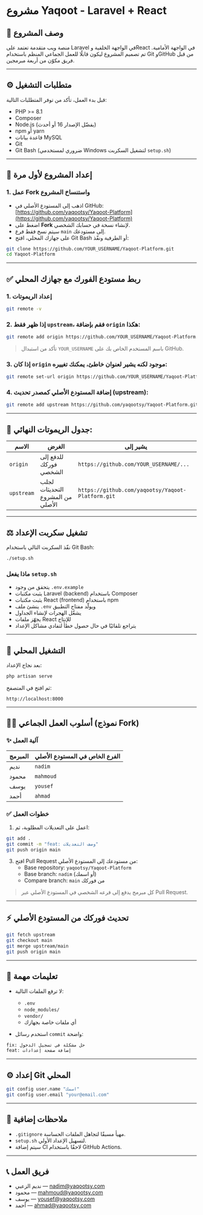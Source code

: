 # مشروع Yaqoot - Laravel + React

## 🦩 وصف المشروع

منصة ويب متقدمة تعتمد على Laravel في الواجهة الخلفية وReact في الواجهة الأمامية. تم تصميم المشروع ليكون قابلًا للعمل الجماعي المنظم باستخدام Git وGitHub من قبل فريق مكوّن من أربعة مبرمجين.

---

## ⚙️ متطلبات التشغيل

قبل بدء العمل، تأكد من توفر المتطلبات التالية:

- PHP >= 8.1
- Composer
- Node.js (يفضّل الإصدار 16 أو أحدث)
- npm أو yarn
- قاعدة بيانات MySQL
- Git
- Git Bash (ضروري لمستخدمي Windows لتشغيل السكربت `setup.sh`)

---

## 🚀 إعداد المشروع لأول مرة

### 1. عمل Fork واستنساخ المشروع

- اذهب إلى المستودع الأصلي في GitHub:\
  [https://github.com/yaqootsy/Yaqoot-Platform](https://github.com/yaqootsy/Yaqoot-Platform)
- اضغط على **Fork** لإنشاء نسخة في حسابك الشخصي.
- سيتم نسخ فقط فرع `main` إلى مستودعك.
- على جهازك المحلي، افتح Git Bash أو الطرفية ونفّذ:

```bash
git clone https://github.com/YOUR_USERNAME/Yaqoot-Platform.git
cd Yaqoot-Platform
```

---

## ✅ ربط مستودع الفورك مع جهازك المحلي

### 1. إعداد الريموتات

```bash
git remote -v
```

### 2. إذا ظهر فقط `upstream`، فقم بإضافة `origin` هكذا:

```bash
git remote add origin https://github.com/YOUR_USERNAME/Yaqoot-Platform.git
```

> تأكد من استبدال `YOUR_USERNAME` باسم المستخدم الخاص بك على GitHub.

### 3. إذا كان `origin` موجود لكنه يشير لعنوان خاطئ، يمكنك تغييره:

```bash
git remote set-url origin https://github.com/YOUR_USERNAME/Yaqoot-Platform.git
```

### 4. إضافة المستودع الأصلي كمصدر تحديث (upstream):

```bash
git remote add upstream https://github.com/yaqootsy/Yaqoot-Platform.git
```

---

## 🔄 جدول الريموتات النهائي:

| الاسم      | الغرض                            | يشير إلى                                          |
| ---------- | -------------------------------- | ------------------------------------------------- |
| `origin`   | للدفع إلى فوركك الشخصي           | `https://github.com/YOUR_USERNAME/...`            |
| `upstream` | لجلب التحديثات من المشروع الأصلي | `https://github.com/yaqootsy/Yaqoot-Platform.git` |

---

## ⚖️ تشغيل سكربت الإعداد

نفّذ السكربت التالي باستخدام Git Bash:

```bash
./setup.sh
```

### ماذا يفعل `setup.sh`

- يتحقق من وجود `.env.example`
- يثبت مكتبات Laravel (backend) باستخدام Composer
- يثبت مكتبات React (frontend) باستخدام npm
- ينشئ ملف `.env` ويولّد مفتاح التطبيق
- يشغّل الهجرات لإنشاء الجداول
- يجهّز ملفات React للإنتاج
- يتراجع تلقائيًا في حال حصول خطأ لتفادي مشاكل الإعداد

---

## 🧪 التشغيل المحلي

بعد نجاح الإعداد:

```bash
php artisan serve
```

ثم افتح في المتصفح:

```
http://localhost:8000
```

---

## 👨‍💻 أسلوب العمل الجماعي (نموذج Fork)

### ✨ آلية العمل

| المبرمج | الفرع الخاص في المستودع الأصلي |
| ------- | ------------------------------ |
| نديم    | `nadim`                        |
| محمود   | `mahmoud`                      |
| يوسف    | `yousef`                       |
| أحمد    | `ahmad`                        |

### ✅ خطوات العمل

1. اعمل على التعديلات المطلوبة، ثم:

```bash
git add .
git commit -m "feat: وصف التعديلات"
git push origin main
```

3. افتح Pull Request من مستودعك إلى المستودع الأصلي:
   - Base repository: `yaqootsy/Yaqoot-Platform`
   - Base branch: `nadim` (أو اسمك)
   - Compare branch: `main` من فوركك

> كل مبرمج يدفع إلى فرعه الشخصي في المستودع الأصلي عبر Pull Request.

---

## ⚡️ تحديث فوركك من المستودع الأصلي

```bash
git fetch upstream
git checkout main
git merge upstream/main
git push origin main
```

---

## 📂 تعليمات مهمة

- لا ترفع الملفات التالية:

  - `.env`
  - `node_modules/`
  - `vendor/`
  - أي ملفات خاصة بجهازك

- استخدم رسائل `commit` واضحة:

```bash
fix: حل مشكلة في تسجيل الدخول
feat: إضافة صفحة إعدادات
```

---

## ⚙️ إعداد Git المحلي

```bash
git config user.name "اسمك"
git config user.email "your@email.com"
```

---

## 📘 ملاحظات إضافية

- `.gitignore` مهيأ مسبقًا لتجاهل الملفات الحساسة.
- `setup.sh` لتسهيل الإعداد الأولي.
- سيتم إضافة CI لاحقًا باستخدام GitHub Actions.

---

## 📞 فريق العمل

- نديم الزعبي — [nadim@yaqootsy.com](mailto\:nadim@yaqootsy.com)
- محمود — [mahmoud@yaqootsy.com](mailto\:mahmoud@yaqootsy.com)
- يوسف — [yousef@yaqootsy.com](mailto\:yousef@yaqootsy.com)
- أحمد — [ahmad@yaqootsy.com](mailto\:ahmad@yaqootsy.com)

